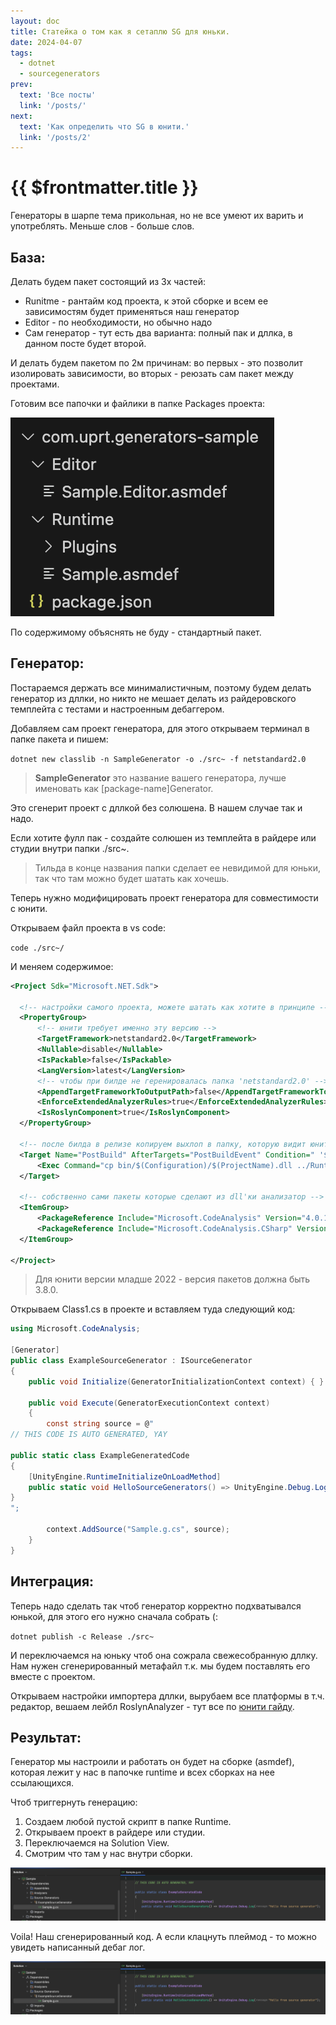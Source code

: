 ```yaml
---
layout: doc
title: Статейка о том как я сетаплю SG для юньки.
date: 2024-04-07
tags:
  - dotnet
  - sourcegenerators
prev:
  text: 'Все посты'
  link: '/posts/'
next:
  text: 'Как определить что SG в юнити.'
  link: '/posts/2'
---
```

# {{ $frontmatter.title }}

Генераторы в шарпе тема прикольная, но не все умеют их варить и употреблять.
Меньше слов - больше слов.

## База:

Делать будем пакет состоящий из 3х частей:

*  Runitme - рантайм код проекта, к этой сборке и всем ее зависимостям будет применяться наш генератор
*  Editor - по необходимости, но обычно надо
*  Сам генератор - тут есть два варианта: полный пак и дллка, в данном посте будет второй.

И делать будем пакетом по 2м причинам: во первых - это позволит изолировать зависимости, во вторых - реюзать сам пакет между проектами.

Готовим все папочки и файлики в папке Packages проекта:

![1](1.png)

По содержимому объяснять не буду - стандартный пакет.

## Генератор:

Постараемся держать все минималистичным, поэтому будем делать генератор из дллки, но никто не мешает делать из райдеровского темплейта с тестами и настроенным дебаггером.

Добавляем сам проект генератора, для этого открываем терминал в папке пакета и пишем:

`dotnet new classlib -n SampleGenerator -o ./src~ -f netstandard2.0`

> **SampleGenerator** это название вашего генератора, лучше именовать как [package-name]Generator.

Это сгенерит проект с дллкой без солюшена. В нашем случае так и надо.

Если хотите фулл пак - создайте солюшен из темплейта в райдере или студии внутри папки ./src~.

>  Тильда в конце названия папки сделает ее невидимой для юньки, так что там можно будет шатать как хочешь.

Теперь нужно модифицировать проект генератора для совместимости с юнити.

Открываем файл проекта в vs code:

`code ./src~/`

И меняем содержимое:

```xml
<Project Sdk="Microsoft.NET.Sdk">
    
  <!-- настройки самого проекта, можете шатать как хотите в принципе -->
  <PropertyGroup>
      <!-- юнити требует именно эту версию -->
      <TargetFramework>netstandard2.0</TargetFramework>
      <Nullable>disable</Nullable>
      <IsPackable>false</IsPackable>
      <LangVersion>latest</LangVersion>
      <!-- чтобы при билде не геренировалась папка 'netstandard2.0' -->
      <AppendTargetFrameworkToOutputPath>false</AppendTargetFrameworkToOutputPath>
      <EnforceExtendedAnalyzerRules>true</EnforceExtendedAnalyzerRules>
      <IsRoslynComponent>true</IsRoslynComponent>
  </PropertyGroup>

  <!-- после билда в релизе копируем выхлоп в папку, которую видит юнити -->
  <Target Name="PostBuild" AfterTargets="PostBuildEvent" Condition=" '$(Configuration)' == 'Release' ">
      <Exec Command="cp bin/$(Configuration)/$(ProjectName).dll ../Runtime/Plugins/"/>
  </Target>

  <!-- cобственно сами пакеты которые сделают из dll'ки анализатор -->
  <ItemGroup>
      <PackageReference Include="Microsoft.CodeAnalysis" Version="4.0.1" PrivateAssets="all"/>
      <PackageReference Include="Microsoft.CodeAnalysis.CSharp" Version="4.0.1" PrivateAssets="all"/>
  </ItemGroup>
    
</Project>
```

>  Для юнити версии младше 2022 - версия пакетов должна быть 3.8.0.

Открываем Class1.cs в проекте и вставляем туда следующий код:

```csharp
using Microsoft.CodeAnalysis;

[Generator]
public class ExampleSourceGenerator : ISourceGenerator
{
    public void Initialize(GeneratorInitializationContext context) { }

    public void Execute(GeneratorExecutionContext context)
    {
        const string source = @"
// THIS CODE IS AUTO GENERATED, YAY

public static class ExampleGeneratedCode
{
    [UnityEngine.RuntimeInitializeOnLoadMethod]
    public static void HelloSourceGenerators() => UnityEngine.Debug.Log(""Hello from source generator"");
}
";

        context.AddSource("Sample.g.cs", source);
    }
}
```

## Интеграция:

Теперь надо сделать так чтоб генератор корректно подхватывался юнькой, для этого его нужно сначала собрать (:

`dotnet publish -c Release ./src~`

И переключаемся на юньку чтоб она сожрала свежесобранную дллку.
Нам нужен сгенерированный метафайл т.к. мы будем поставлять его вместе с проектом.

Открываем настройки импортера дллки, вырубаем все платформы в т.ч. редактор, вешаем лейбл RoslynAnalyzer - тут все по [юнити гайду](https://docs.unity3d.com/Manual/roslyn-analyzers.html).

## Результат:

Генератор мы настроили и работать он будет на сборке (asmdef), которая лежит у нас в папочке runtime и всех сборках на нее ссылающихся.

Чтоб триггернуть генерацию:

1. Создаем любой пустой скрипт в папке Runtime.
2. Открываем проект в райдере или студии.
3. Переключаемся на Solution View.
4. Смотрим что там у нас внутри сборки.

![2](2.png)

Voila! Наш сгенерированный код. А если клацнуть плеймод - то можно увидеть написанный дебаг лог.

![3](2.png)
